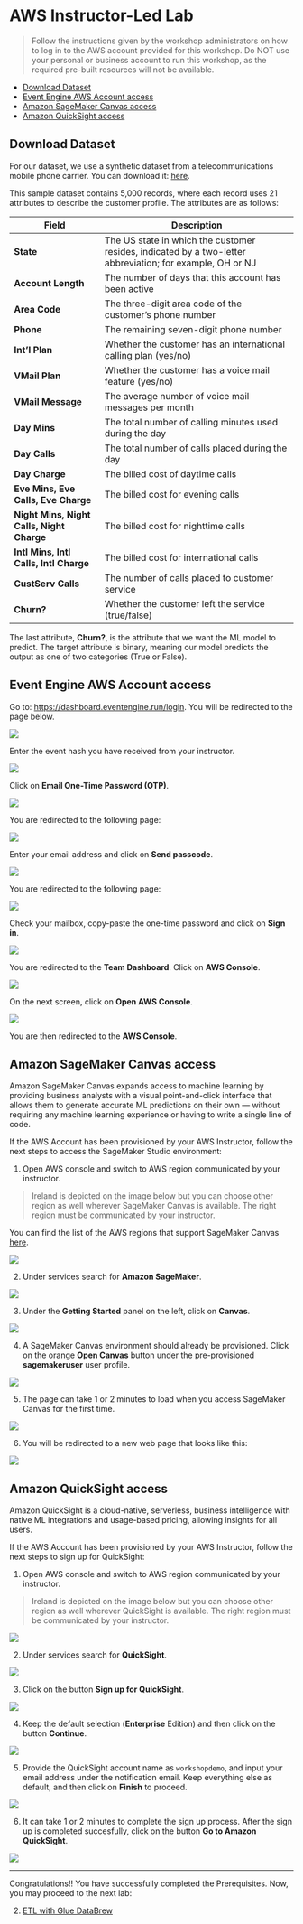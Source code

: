 # AWS Instructor-Led Lab

> Follow the instructions given by the workshop administrators on how to log in to the AWS account provided for this workshop. Do NOT use your personal or business account to run this workshop, as the required pre-built resources will not be available.

- [Download Dataset](#download-dataset)
- [Event Engine AWS Account access](#event-engine-aws-account-access)
- [Amazon SageMaker Canvas access](#amazon-sagemaker-canvas-access)
- [Amazon QuickSight access](#amazon-quicksight-access)

## Download Dataset

For our dataset, we use a synthetic dataset from a telecommunications mobile phone carrier. You can download it: [here](https://sagemaker-sample-files.s3.amazonaws.com/datasets/tabular/synthetic/churn.csv).

This sample dataset contains 5,000 records, where each record uses 21 attributes to describe the customer profile. The attributes are as follows:

| Field      | Description |
| ----------- | ----------- |
| **State**      | The US state in which the customer resides, indicated by a two-letter abbreviation; for example, OH or NJ     |
| **Account Length**  | The number of days that this account has been active        |
| **Area Code** | The three-digit area code of the customer’s phone number        |
| **Phone** | The remaining seven-digit phone number       |
| **Int’l Plan** | Whether the customer has an international calling plan (yes/no)       |
| **VMail Plan** | Whether the customer has a voice mail feature (yes/no)       |
| **VMail Message** | The average number of voice mail messages per month       |
| **Day Mins** | The total number of calling minutes used during the day       |
| **Day Calls** | The total number of calls placed during the day       |
| **Day Charge** | The billed cost of daytime calls       |
| **Eve Mins, Eve Calls, Eve Charge** | The billed cost for evening calls       |
| **Night Mins, Night Calls, Night Charge** | The billed cost for nighttime calls       |
| **Intl Mins, Intl Calls, Intl Charge** | The billed cost for international calls       |
| **CustServ Calls** | The number of calls placed to customer service       |
| **Churn?** | Whether the customer left the service (true/false)       |

The last attribute, **Churn?**, is the attribute that we want the ML model to predict. The target attribute is binary, meaning our model predicts the output as one of two categories (True or False).


## Event Engine AWS Account access

Go to: https://dashboard.eventengine.run/login. You will be redirected to the page below. 

![](/static/prerequisites/image43.png)

Enter the event hash you have received from your instructor.

![](/static/prerequisites/image44.png)

Click on **Email One-Time Password (OTP)**.

![](/static/prerequisites/image45.png)

You are redirected to the following page:

![](/static/prerequisites/image46.png)

Enter your email address and click on **Send passcode**.

![](/static/prerequisites/image47.png)

You are redirected to the following page:

![](/static/prerequisites/image48.png)

Check your mailbox, copy-paste the one-time password and click on **Sign in**.

![](/static/prerequisites/image49.png)

You are redirected to the **Team Dashboard**. Click on **AWS Console**.

![](/static/prerequisites/image50.png)

On the next screen, click on **Open AWS Console**.

![](/static/prerequisites/image51.png)

You are then redirected to the **AWS Console**.


## Amazon SageMaker Canvas access

Amazon SageMaker Canvas expands access to machine learning by providing business analysts with a visual point-and-click interface that allows them to generate accurate ML predictions on their own — without requiring any machine learning experience or having to write a single line of code.

If the AWS Account has been provisioned by your AWS Instructor, follow the next steps to access the SageMaker Studio environment:

1.  Open AWS console and switch to AWS region communicated by your instructor.

> Ireland is depicted on the image below but you can choose other region as well wherever SageMaker Canvas is available. The right region must be communicated by your instructor.

You can find the list of the AWS regions that support SageMaker Canvas [here](https://docs.aws.amazon.com/sagemaker/latest/dg/canvas.html).

![](/static/prerequisites/image22.png)

2.  Under services search for **Amazon SageMaker**.

![](/static/prerequisites/image23.png)

3.  Under the **Getting Started** panel on the left, click on **Canvas**.

![](/static/prerequisites/image41-v2.png)

4.	A SageMaker Canvas environment should already be provisioned. Click on the orange **Open Canvas** button under the pre-provisioned **sagemakeruser** user profile.

![](/static/prerequisites/image42-v2.png)

5.	The page can take 1 or 2 minutes to load when you access SageMaker Canvas for the first time.

![](/static/prerequisites/image30.png)

6.	You will be redirected to a new web page that looks like this:

![](/static/prerequisites/image31.png)

## Amazon QuickSight access

Amazon QuickSight is a cloud-native, serverless, business intelligence with native ML integrations and usage-based pricing, allowing insights for all users.

If the AWS Account has been provisioned by your AWS Instructor, follow the next steps to sign up for QuickSight:

1.  Open AWS console and switch to AWS region communicated by your instructor.

> Ireland is depicted on the image below but you can choose other region as well wherever QuickSight is available. The right region must be communicated by your instructor.

![](/static/prerequisites/image22.png)

2.  Under services search for **QuickSight**.

![](/static/prerequisites/quicksight-01.png)

3.  Click on the button **Sign up for QuickSight**.

![](/static/prerequisites/quicksight-02.png)

4.	Keep the default selection (**Enterprise** Edition) and then click on the button **Continue**.

![](/static/prerequisites/quicksight-03.png)

5.	Provide the QuickSight account name as `workshopdemo`, and input your email address under the notification email. Keep everything else as default, and then click on **Finish** to proceed.

![](/static/prerequisites/quicksight-04.png)

6.	It can take 1 or 2 minutes to complete the sign up process. After the sign up is completed succesfully, click on the button **Go to Amazon QuickSight**.

![](/static/prerequisites/quicksight-05.png)

-----

Congratulations\!\! You have successfully completed the Prerequisites. Now, you may proceed to the next lab:

2. [ETL with Glue DataBrew](./etl-glue-databrew/)
